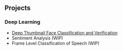 ## Projects

### Deep Learning
- [Deep Thumbnail Face Classification and Verification](https://github.com/roycechan/portfolio/tree/master/Face%20Classification%20and%20Verification%20with%20Thumbnail%20Images) 
- Sentiment Analysis (WIP)
- Frame Level Classification of Speech (WIP)


